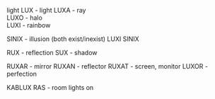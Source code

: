 light
LUX - light
LUXA - ray  
LUXO - halo  
LUXI - rainbow

SINIX - illusion (both exist/inexist)
LUXI SINIX

RUX - reflection 
SUX - shadow

RUXAR - mirror
RUXAN - reflector
RUXAT - screen, monitor
LUXOR - perfection 

KABLUX RAS - room lights on